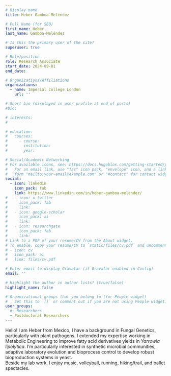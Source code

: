 ```yaml
---
# Display name
title: Heber Gamboa-Meléndez

# Full Name (for SEO)
first_name: Heber
last_name: Gamboa-Meléndez

# Is this the primary user of the site?
superuser: true

# Role/position
role: Research Associate
start_date: 2024-09-01
end_date: 

# Organizations/Affiliations
organizations:
  - name: Imperial College London
    url: ''

# Short bio (displayed in user profile at end of posts)
#bio: 

# interests:
#   

# education:
#   courses:
#     - course: 
#       institution: 
#       year: 

# Social/Academic Networking
# For available icons, see: https://docs.hugoblox.com/getting-started/page-builder/#icons
#   For an email link, use "fas" icon pack, "envelope" icon, and a link in the
#   form "mailto:your-email@example.com" or "#contact" for contact widget.
social:
  - icon: linkedin
    icon_pack: fab
    link: https://www.linkedin.com/in/heber-gamboa-melendez/
#   - icon: x-twitter
#     icon_pack: fab
#     link: 
#   - icon: google-scholar
#     icon_pack: ai
#     link: 
#   - icon: researchgate
#     icon_pack: fab
#     link: 
# Link to a PDF of your resume/CV from the About widget.
# To enable, copy your resume/CV to `static/files/cv.pdf` and uncomment the lines below.
# - icon: cv
#   icon_pack: ai
#   link: files/cv.pdf

# Enter email to display Gravatar (if Gravatar enabled in Config)
email: ''

# Highlight the author in author lists? (true/false)
highlight_name: false

# Organizational groups that you belong to (for People widget)
#   Set this to `[]` or comment out if you are not using People widget.
user_groups:
  #- Researchers
  - Postdoctoral Researchers
---
```


Hello! I am Heber from Mexico, I have a background in Fungal Genetics, particularly with plant pathogens. I extended my expertise working in Metabolic Engineering to improve fatty acid derivatives yields in _Yarrowia lipolytica_. I’m particularly interested in synthetic microbial communities, adaptive laboratory evolution and bioprocess control to develop robust bioproduction systems in yeast.  
Beside my lab work, I enjoy music, volleyball, running, hiking/trail, and ballet spectacles.
